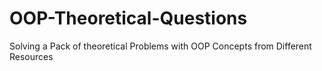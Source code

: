# OOP-Theoretical-Questions
Solving a Pack of theoretical Problems with OOP Concepts from Different Resources
